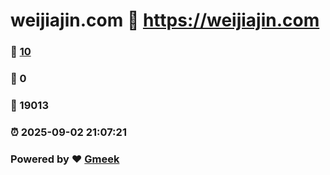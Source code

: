 # weijiajin.com :link: https://weijiajin.com 
### :page_facing_up: [10](https://weijiajin.com/tag.html) 
### :speech_balloon: 0 
### :hibiscus: 19013 
### :alarm_clock: 2025-09-02 21:07:21 
### Powered by :heart: [Gmeek](https://github.com/Meekdai/Gmeek)
